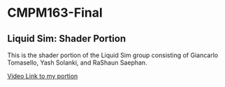 # CMPM163-Final
## Liquid Sim: Shader Portion
This is the shader portion of the Liquid Sim group consisting of Giancarlo Tomasello, Yash Solanki, and RaShaun Saephan.

[Video Link to my portion](https://drive.google.com/file/d/1jWzYMl67haCnlODILoCI8AUOhr_19vPs/view?usp=sharing)
